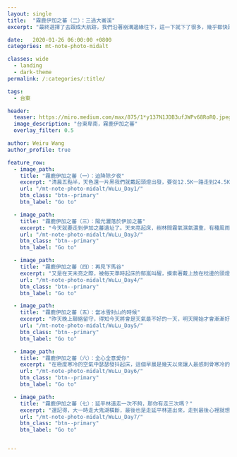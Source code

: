 ```yaml
---
layout: single
title:  "霧鹿伊加之蕃（二）：三過大崙溪"
excerpt: "最終選擇了去跟成大航跡，我們沿著崩溝邊緣往下，這一下就下了很多，幾乎都快回到大崙溪了。眼見崩溝崩塌的情況慘不忍睹，考慮到腰繞路後面還有兩三個溝要過，擔心也會一樣難以下切，索性又重新回到大崙溪底，直接沿溪下溯，改從其他稜線上切，把爬了兩個小時的高度又重新吐回去。"

date:   2020-01-26 06:00:00 +0800
categories: mt-note-photo-midalt

classes: wide
  - landing
  - dark-theme
permalink: /:categories/:title/

tags:
  - 台東

header:
  teaser: https://miro.medium.com/max/875/1*y137N1JDB3ufJWPv68RoRQ.jpeg
  image_description: "台東卑南，霧鹿伊加之蕃"
  overlay_filter: 0.5

author: Weiru Wang
author_profile: true

feature_row:
  - image_path: 
    title: "霧鹿伊加之蕃（一）：迫降除夕夜"
    excerpt: "清晨五點半，天色還一片黑我們就戴起頭燈出發，要從12.5K一路走到24.5K的屯古嶺登山口。一開始走，心裡對過年上山啊、家庭責任這些心事，還掛記得很重，整個人都有點無法進入狀況，好像想不起當初那麼渴望上山的心情是什麼，邊走也邊跟冠瑜說：現在好像對於上山沒有那麼強烈的渴望了。"
    url: "/mt-note-photo-midalt/WuLu_Day1/"
    btn_class: "btn--primary"
    btn_label: "Go to"

  - image_path: 
    title: "霧鹿伊加之蕃（三）：陽光灑落於伊加之蕃"
    excerpt: "今天就要走到伊加之蕃遺址了。天未亮起床，樹林間霧氣濕氣濃重，有種風雨來臨前的肅殺。等我們收拾好營地，揹上背包點起頭燈摸黑出發，天空就開始下雨。"
    url: "/mt-note-photo-midalt/WuLu_Day3/"
    btn_class: "btn--primary"
    btn_label: "Go to"

  - image_path: 
    title: "霧鹿伊加之蕃（四）：再見下馬谷"
    excerpt: "又是在天未亮之際，被每天準時起床的郁嵐叫醒，摸索著戴上放在枕邊的頭燈，在寒冷的空氣中點起瓦斯爐頭煮熱水。等水熱的時候把頭探出天幕，發現天空中還是繁星點點。今天將要離開大崙溪，上切到東邊的馬蕃粕山稜線，也要拜訪本次大家最期待的－－上中下馬三谷地。"
    url: "/mt-note-photo-midalt/WuLu_Day4/"
    btn_class: "btn--primary"
    btn_label: "Go to"

  - image_path: 
    title: "霧鹿伊加之蕃（五）：當冰雪封山的時候"
    excerpt: "昨天晚上聯絡留守，得知今天將會是天氣最不好的一天，明天開始才會漸漸好轉，溫度也會上修。睡前大家就稍微討論了幾個可能的方案：天氣真的很差的話，可能只能推到松林營地，說不定還得用到預備天才能出去；如果狀況好的話，也可能直接越過卑南主，住到三叉營地去，但真的是要拿出生命來走了。行前一天，因為過年期間的天氣預報很不樂觀，詣淳加上了一條備用路線，是萬一卑南主峰積雪，就改從呂禮山往東轉入相原溪、延平林道出台東，大概也是再花三天可以走出去。"
    url: "/mt-note-photo-midalt/WuLu_Day5/"
    btn_class: "btn--primary"
    btn_label: "Go to"

  - image_path: 
    title: "霧鹿伊加之蕃（六）：全心全意愛你"
    excerpt: "在極度寒冷的空氣中瑟瑟發抖起床，這個早晨是幾天以來讓人最感刺骨寒冷的了。今天的目標是拿出生命狂走，希望能紮到延平林道，後天才能夠準時下山。"
    url: "/mt-note-photo-midalt/WuLu_Day6/"
    btn_class: "btn--primary"
    btn_label: "Go to"

  - image_path: 
    title: "霧鹿伊加之蕃（七）：延平林道走一次不夠，那你有走三次嗎？"
    excerpt: "還記得，大一時走大鬼湖橫斷，最後也是走延平林道出來，走到最後心裡就想著：以後真不想再走一次！殊不知，才過了兩年，我就走了第二次。然後再過了三年，現在要走第三次了.…..話真的是不要說得太果決！"
    url: "/mt-note-photo-midalt/WuLu_Day7/"
    btn_class: "btn--primary"
    btn_label: "Go to"


---
```


<html>
<head>
  <meta name="viewport" content="width=device-width, initial-scale=1">
  <style>
  .container {
    position: relative;
    width: 100%;
  }

  .container img {
    width: 100%;
    height: auto;
  }

  .container .btn {
    position: absolute;
    top: 80%;
    left: 80%;
    transform: translate(-50%, -50%);
    -ms-transform: translate(-50%, -50%);
    background-color: rgba(0,0,0, .50);
    border: solid 5px white;
    border-color: white;
    color: white;
    font-size: auto 2vw;
    padding: auto;
    cursor: pointer;
    border-radius: 7px;
    text-align: center;
  }

  .container .btn:hover {
    background-color: #7FFFD4;
    opacity: 0.7;
  }

    </style>
</head>

  <h2>本系列轉載自</h2>
  <p>一葉汪洋</p>
  <div class="container">
    <img src="https://miro.medium.com/max/1400/1*pUKj34VWMKwdqUoxfF1XmA.jpeg" alt="一葉汪洋部落格" style="width:100%">
    <button class="btn" onclick="location.href='https://medium.com/一葉汪洋?fbclid=IwAR0a6p462IttVpIAs8LSWkxm4nmYJCSVYXw-Uidh5tz2XSsqStcJbKfjrEo'">前往部落格</button>
  </div>
</html>

## 霧鹿伊加之蕃（二）：三過大崙溪

天亮起床，有些口渴地啃了早餐的乾糧，心懷忐忑開始面對今日的挑戰：下溪。  
  
因為我跟冠瑜昨天帶回的判斷是，原本的下溪路太危險不太可能走，於是今天打算從地圖上其他等高線看起來比較平緩的地方試試看。  

我們先往上爬，想要繞到隔壁看起來一個還蠻緩的寬溝去。沿著溪流轉折處的稜線往上爬，邊走邊從透空處眺望對面的寬溝，接著絕望地發現等高線上看起來緩緩的地方，居然都被河流侵蝕成一整片嚇人的碎石崩壁。  

昨天是從稜左的小溝下，那若試試看從稜右或是正稜尾下呢？沿著稜右邊邊往下，一路都是超陡的坡，走到稜尾，登登，整個是大斷稜。  

此路不通，我們又再次回到了昨天下切不成的地方。看起來這四周都沒有其他破口了......大崙溪畔居然都崩的這麼徹底。望著昨天天黑之際，讓我們怕得發抖的下切路，是要再試一次看看呢？還是要另尋其他可能性，花上半天甚至一天的時間，繞到其他稜線去看看？  

重新討論了一下架繩的策略，我們決定再試一次。或許是因為已經探過一次，加上天色明亮、體力也重新補滿，這次我們過地形比昨天順暢且有信心許多，好像沒有昨天感受到的那麼害怕且危險。這次只花了20米繩就架完3米橫渡跟5米垂直岩壁，用剩下10米繩探了昨天那條芒草崩溝，小心翼翼踩著碎石下，然後、發現可以就這樣走下溪底！！！帶著激動翻湧的心情爬回平台，此時跟我們一起下來探路的郁嵐，指著另一條昨天我們沒發現的石坡，說那邊好像可以走，實際探探看，發現比芒草崩溝還好走，可以一路走下大崙溪底！  

確認好下溪路線，探路隊歡天喜地回去報喜，可以下溪了！！結果彥廷跟奕均他們居然已經都討論好了要撤退改去泡轆轆溫泉的計畫，聽到可以下溪反而還有點失望！？（不過轆轆溫泉這個備案真的好吸引人啊…XD）  

沒辦法，路好不容易都走通了！只好繼續開始我們的硬派旅程，由冠瑜幫忙來回背大背包、其他人輕裝橫渡、再吊背包下地形，小心翼翼地操作，差不多花了一個小時，早上九點半，所有人安全抵達大崙溪支流溪畔，站在清澈的溪水邊，只覺恍如隔世。  
  
<figure class="align-center">
  <img src="https://miro.medium.com/max/875/1*D4uBNk0Vv_GdfKIlKmSk3A.jpeg" alt="架繩路">
  <figcaption> 架繩路 </figcaption>
</figure>

<figure class="align-center">
  <img src="https://miro.medium.com/max/875/1*t_g9q8vc69usJjPTTyRRDw.jpeg" alt="">
  <figcaption> 崩得亂七八糟的尾稜 </figcaption>
</figure>

<figure class="align-center">
  <img src="https://miro.medium.com/max/875/1*NPxLckhAf_FYuXOXpuHX5g.jpeg" alt="思思慕幕的大崙溪">
  <figcaption> 終於下到思思慕幕的大崙溪！痛快洗把臉 </figcaption>
</figure>

終於能夠喝到大崙溪的水，過溪到對岸後快樂地喝飽吃飽洗洗臉（還有人跌進水裡），既然是硬派隊伍，沒有太多鬆懈的時間，今天的目標是－－繼續殺到伊加之蕃去！  

士氣尚算高昂，我們背起背包，爬上稜線，上升到差不多海拔1800開始往南腰繞。腰繞了一陣子，眼前出現一條崩得很碎的陡峭溪溝，我們又再次面臨了下切不了的窘境，而溪溝對岸的坡壁看起來也是很不好惹，看不太出來哪裡有辦法上切。對照GPS，發現我們離成大的航跡高了有海拔5、60公尺，看是要選擇乾脆繼續往上爬到稜線頂、高繞掉整個崩溝，還是要往下走，重新去跟成大的航跡？  

最終選擇了去跟成大航跡，我們沿著崩溝邊緣往下，這一下就下了很多，幾乎都快回到大崙溪了。眼見崩溝崩塌的情況慘不忍睹，考慮到腰繞路後面還有兩三個溝要過，擔心也會一樣難以下切，索性又重新回到大崙溪底，直接沿溪下溯，改從其他稜線上切，把爬了兩個小時的高度又重新吐回去。  

忙了半天上上下下，眼看時間大概已經不夠到伊加之蕃了……再次站在大崙溪畔廣闊的沙洲地，溪水幽靜動人，心裡再次浮現就地紮營的渴望跟動搖，而詣淳依然冷靜堅定地指示大家揹足晚餐跟行進水，再次上稜。  
  
<figure class="align-center">
  <img src="https://miro.medium.com/max/875/1*YP2EgSIk6T0nGssrB3OwDA.jpeg" alt="">
  <figcaption> 這片溪水好美呀 </figcaption>
</figure>

下溯一小段後，從途經第二條崩溝的左側上切，想不到這一段尾稜極為陡峭，稜左是崩得亂七八糟的碎石，稜右雖然長著箭竹植被，卻也是要手腳並用使勁全力往上爬，一不小心就會掉落。下午兩點開始上切，在陡稜地形上奮戰了一個半小時，三點半翻過最後一個地形，才終於抵達比較平緩的稜線。第一次走強度這麼高的探勘路線的郁嵐，顯得很崩潰，「覺得快要死掉了！」那大概是一種把自己暴露在預期承受的風險之外的崩潰，聽郁嵐說著「年紀越大越怕死」，回想昨天傍晚探下溪路的過程，以及一路走來過各種地形的心態，重新想了一下風險評估這件事。自己是不是真的太憨膽不怕死，會把風險承受的邊界推得太外面，或是某種程度逞強，而暴露在不可承受的危險中？  
  
<figure class="align-center">
  <img src="https://miro.medium.com/max/875/1*iRGGMKAFJFtNAKjI1G3qVw.jpeg" alt="">
  <figcaption> 破碎無比的稜線 </figcaption>
</figure>

<figure class="align-center">
  <img src="https://miro.medium.com/max/875/1*YP2EgSIk6T0nGssrB3OwDA.jpeg" alt="">
  <figcaption> 這片溪水好美呀 </figcaption>
</figure>

另一個悲劇是，當我們奮力爬地形到一半，我突然發現自己雙手空空的…「咦？我的手套呢？」我居然把那雙3M手套忘在溪底了！！眼見我們已經爬了這麼高，根本不可能再回去拿，我回過頭對走在身後的彥廷哀號：「我的手套忘在溪底了…」想不到彥廷聽了也跟著哀號：「我也把手套忘在溪底！！」兩個犯蠢的人，就這樣把手套遺留在大崙溪底，長相廝守了…而之後一路手冷到發凍加上被植物刮得亂七八糟，更加倍懷念我們那留在溪底手套QQ（還好後來詣淳看不下去，借了我們備用手套）  

踏著疲憊的腳步繼續往上，四點左右，來到海拔1900附近稜線較平緩處，領隊慈悲心大發，宣布找營地紮營。今天的營地大概是這幾天最舒服的了，位在避風的林間，軟軟的泥土落葉地睡起來好溫暖。  

出發前因為負責料理晚餐的菜單一職從缺遲遲沒有人補上，一周前冠瑜私訊我要不要接下這個任務，想一想我應該算是出隊前比較有空閒餘裕可以準備的人，就接下了，但其實準備的過程頗煩躁跟焦慮，對自己亂七八糟的廚藝很沒自信，除了需要盡量減輕食材重量、精算份量達到輕量化，又覺得縱走隊這麼多天，大家每天一定都會期待吃到美味的晚餐，但我的玻璃心承受不了萬一大家吃下去時失望的眼神啊～～～  

昨天迫降沒有煮晚餐，原本預計要煮的年夜飯就延到了今天，忐忑煮完飯直到大家吃下去第一口之前，我的內心小宇宙真是緊張到要爆炸了，拜託不要露出失望的眼神喔喔喔喔喔也不要沉默不語或是尷尬地說鼓勵我的話拜託！！！直接說難吃都會讓我心裡好一點！！！  

就這樣在心裡反覆小宇宙爆發，沒想到卻得到很好吃的肯定，也讓原本忐忑不安的玻璃心放下了。感謝大家這幾天都很用力稱讚我，讓我對於料理的自信心大增，這次開菜單的嘗試，也是這趟一個很可貴的練習。  

今天也是過得很曲折，爬上爬下，從第一天到今天，兩天之內好像就經歷了許多挫折、與想辦法突破挫折，才第二天，就已經有像走了五天的感覺。  

夜裡聯絡留守，得知明日白天的累計降雨量是15mm，預想會是個又陰又濕又冷的天氣，此刻的乾燥與營火頓時變得十分可貴，蹉跎在火邊不肯輕易睡去，還聽了成熟姐姐的人生經驗，可以說是這一趟在心靈成長部分，另類的收穫吧XD  
  
<figure class="align-center">
  <img src="https://miro.medium.com/max/875/1*Rb5YsO0CyhLLwz99FbgIHg.jpeg" alt="">
  <figcaption> 戀戀不捨暖烘烘的炭火 </figcaption>
</figure>

{% include feature_row %}